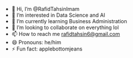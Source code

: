- 👋 Hi, I’m @RafidTahsinImam
- 👀 I’m interested in Data Science and AI
- 🌱 I’m currently learning Business Administration
- 💞️ I’m looking to collaborate on everything lol
- 📫 How to reach me rafidtahsin6@gmail.com
- 😄 Pronouns: he/him
- ⚡ Fun fact: applebottomjeans

<!---
RafidTahsinImam/RafidTahsinImam is a ✨ special ✨ repository because its `README.md` (this file) appears on your GitHub profile.
You can click the Preview link to take a look at your changes.
--->
